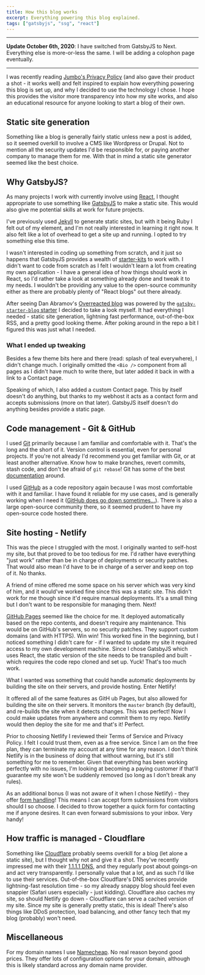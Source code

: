 ```yaml
---
title: How this blog works
excerpt: Everything powering this blog explained.
tags: ["gatsbyjs", "ssg", "react"]
---
```


---

**Update October 6th, 2020**: I have switched from GatsbyJS to Next. Everything else is more-or-less the same. I will be adding a colophon page eventually.

---

I was recently reading [Jumbo's Privacy Policy][] (and also gave their product a shot - it works well) and felt inspired to explain how everything powering this blog is set up, and why I decided to use the technology I chose. I hope this provides the visitor more transparency into how my site works, and also an educational resource for anyone looking to start a blog of their own.

[jumbo's privacy policy]: https://blog.jumboprivacy.com/privacy-policy.html "Jumbo's Privacy Policy"

## Static site generation

Something like a blog is generally fairly static unless new a post is added, so it seemed overkill to involve a CMS like Wordpress or Drupal. Not to mention all the security updates I'd be responsible for, or paying another company to manage them for me. With that in mind a static site generator seemed like the best choice.

## Why GatsbyJS?

As many projects I work with currently involve using [React][], I thought appropriate to use something like [GatsbyJS][] to make a static site. This would also give me potential skills at work for future projects.

[react]: https://reactjs.org/ "React - A JavaScript library for building user interfaces"
[gatsbyjs]: https://www.gatsbyjs.org/ "GatsbyJS"

I've previously used [Jekyll][] to generate static sites, but with it being Ruby I felt out of my element, and I'm not really interested in learning it right now. It also felt like a lot of overhead to get a site up and running. I opted to try something else this time.

[jekyll]: https://jekyllrb.com/ "Jekyll"

I wasn't interested in coding up something from scratch, and it just so happens that GatsbyJS provides a wealth of [starter-kits][] to work with. I didn't want to code from scratch as I felt I wouldn't learn a lot from creating my own application - I have a general idea of how things should work in React, so I'd rather take a look at something already done and tweak it to my needs. I wouldn't be providing any value to the open-source community either as there are probably plenty of "React blogs" out there already.

[starter-kits]: https://www.gatsbyjs.org/starters/?v=2 "A list of GatsbyJS starter kits"

After seeing Dan Abramov's [Overreacted blog][] was powered by the [`gatsby-starter-blog` starter][] I decided to take a look myself. It had everything I needed - static site generation, lightning fast performance, out-of-the-box RSS, and a pretty good looking theme. After poking around in the repo a bit I figured this was just what I needed.

[overreacted blog]: https://overreacted.io/ "Dan Abramov's Overreacted blog"
[`gatsby-starter-blog` starter]: https://www.gatsbyjs.org/starters/gatsbyjs/gatsby-starter-blog/ "gatsby-starter-blog starter"

### What I ended up tweaking

Besides a few theme bits here and there (read: splash of teal everywhere), I didn't change much. I originally omitted the `<Bio />` component from all pages as I didn't have much to write there, but later added it back in with a link to a Contact page.

Speaking of which, I also added a custom Contact page. This by itself doesn't do anything, but thanks to my webhost it acts as a contact form and accepts submissions (more on that later). GatsbyJS itself doesn't do anything besides provide a static page.

## Code management - Git & GitHub

I used [Git][] primarily because I am familiar and comfortable with it. That's the long and the short of it. Version control is essential, even for personal projects. If you're not already I'd recommend you get familiar with Git, or at least another alternative. Know how to make branches, revert commits, stash code, and don't be afraid of `git rebase`! Git has some of the best [documentation][] around.

[git]: https://git-scm.com/ "Git homepage"
[documentation]: https://git-scm.com/docs "Git documentation"

I used [GitHub][] as a code repository again because I was most comfortable with it and familiar. I have found it reliable for my use cases, and is generally working when I need it ([GitHub does go down sometimes...][]). There is also a large open-source community there, so it seemed prudent to have my open-source code hosted there.

[github]: https://github.com/ "GitHub"
[github does go down sometimes...]: https://github.blog/2018-10-30-oct21-post-incident-analysis/ "Blog post about GitHub's downtime on October 21st 2018"

## Site hosting - Netlify

This was the piece I struggled with the most. I originally wanted to self-host my site, but that proved to be too tedious for me. I'd rather have everything "just work" rather than be in charge of deployments or security patches. That would also mean I'd have to be in charge of a server and keep on top of it. No thanks.

A friend of mine offered me some space on his server which was very kind of him, and it would've worked fine since this was a static site. This didn't work for me though since it'd require manual deployments. It's a small thing but I don't want to be responsible for managing them. Next!

[GitHub Pages][] seemed like the choice for me. It deployed automatically based on the repo contents, and doesn't require any maintenance. This would be on GitHub's servers, so no security patches. They support custom domains (and with HTTPS). Win win! This worked fine in the beginning, but I noticed something I didn't care for - if I wanted to update my site it required access to my own development machine. Since I chose GatsbyJS which uses React, the static version of the site needs to be transpiled and built - which requires the code repo cloned and set up. Yuck! That's too much work.

[github pages]: https://pages.github.com/ "GitHub Pages"

What I wanted was something that could handle automatic deployments by building the site on their servers, and provide hosting. Enter Netlify!

It offered all of the same features as GitH
ub Pages, but also allowed for building the site on their servers. It monitors the `master` branch (by default), and re-builds the site when it detects changes. This was perfect! Now I could make updates from anywhere and commit them to my repo. Netlify would then deploy the site for me and that's it! Perfect.

Prior to choosing Netlify I reviewed their Terms of Service and Privacy Policy. I felt I could trust them, even as a free service. Since I am on the free plan, they can terminate my account at any time for any reason. I don't think Netlify is in the business of doing that without warning, but it's still something for me to remember. Given that everything has been working perfectly with no issues, I'm looking at becoming a paying customer if that'll guarantee my site won't be suddenly removed (so long as I don't break any rules).

As an additional bonus (I was not aware of it when I chose Netlify) - they offer [form handling][]! This means I can accept form submissions from visitors should I so choose. I decided to throw together a quick form for contacting me if anyone desires. It can even forward submissions to your inbox. Very handy!

[form handling]: https://www.netlify.com/docs/form-handling/ "Details on Netlify's form handling"

## How traffic is managed - Cloudflare

Something like [Cloudflare][] probably seems overkill for a blog (let alone a static site), but I thought why not and give it a shot. They've recently impressed me with their [1.1.1.1 DNS][], and they regularly post about goings-on and act very transparently. I personally value that a lot, and as such I'd like to use their services. Out-of-the-box Cloudflare's DNS services provide lightning-fast resolution time - so my already snappy blog should feel even snappier (Safari users especially - just kidding). Cloudflare also caches my site, so should Netlify go down - Cloudflare can serve a cached version of my site. Since my site is generally pretty static, this is ideal! There's also things like DDoS protection, load balancing, and other fancy tech that my blog (probably) won't need.

[cloudflare]: https://www.cloudflare.com/ "Cloudflare"
[1.1.1.1 dns]: https://one.one.one.one "1.1.1.1 DNS"

## Miscellaneous

For my domain names I use [Namecheap][]. No real reason beyond good prices. They offer lots of configuration options for your domain, although this is likely standard across any domain name provider.

[namecheap]: https://www.namecheap.com "Namecheap"
